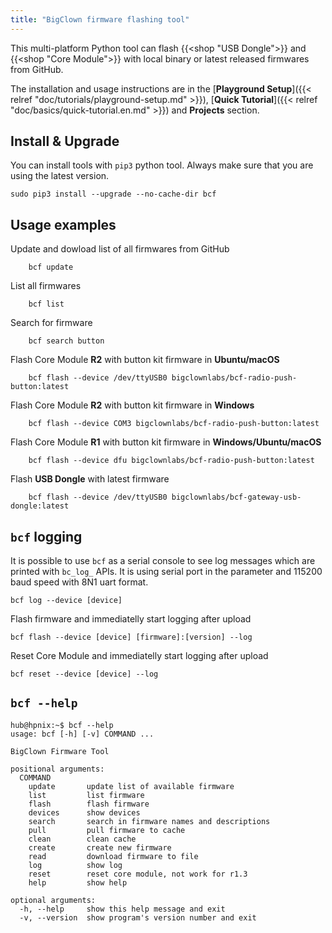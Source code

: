 ```yaml
---
title: "BigClown firmware flashing tool"
---
```


This multi-platform Python tool can flash {{<shop "USB Dongle">}} and {{<shop "Core Module">}} with local binary or latest released firmwares from GitHub.

The installation and usage instructions are in the [**Playground Setup**]({{< relref "doc/tutorials/playground-setup.md" >}}), [**Quick Tutorial**]({{< relref "doc/basics/quick-tutorial.en.md" >}}) and **Projects** section.

## Install & Upgrade

You can install tools with `pip3` python tool. Always make sure that you are using the latest version.

    sudo pip3 install --upgrade --no-cache-dir bcf


## Usage examples

Update and dowload list of all firmwares from GitHub

        bcf update

List all firmwares

        bcf list

Search for firmware

        bcf search button

Flash Core Module **R2** with button kit firmware in **Ubuntu/macOS**

        bcf flash --device /dev/ttyUSB0 bigclownlabs/bcf-radio-push-button:latest

Flash Core Module **R2** with button kit firmware in **Windows**

        bcf flash --device COM3 bigclownlabs/bcf-radio-push-button:latest

Flash Core Module **R1** with button kit firmware in **Windows/Ubuntu/macOS**

        bcf flash --device dfu bigclownlabs/bcf-radio-push-button:latest

Flash **USB Dongle** with latest firmware

        bcf flash --device /dev/ttyUSB0 bigclownlabs/bcf-gateway-usb-dongle:latest

## `bcf` logging

It is possible to use `bcf` as a serial console to see log messages which are printed with `bc_log_` APIs. It is using serial port in the parameter and 115200 baud speed with 8N1 uart format.

    bcf log --device [device]

Flash firmware and immediatelly start logging after upload

    bcf flash --device [device] [firmware]:[version] --log

Reset Core Module and immediatelly start logging after upload

    bcf reset --device [device] --log

## `bcf --help`

```
hub@hpnix:~$ bcf --help
usage: bcf [-h] [-v] COMMAND ...

BigClown Firmware Tool

positional arguments:
  COMMAND
    update       update list of available firmware
    list         list firmware
    flash        flash firmware
    devices      show devices
    search       search in firmware names and descriptions
    pull         pull firmware to cache
    clean        clean cache
    create       create new firmware
    read         download firmware to file
    log          show log
    reset        reset core module, not work for r1.3
    help         show help

optional arguments:
  -h, --help     show this help message and exit
  -v, --version  show program's version number and exit

```
